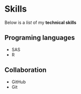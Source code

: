# Skills

Below is a *list* of my **technical skills**

## Programing languages
- SAS
- R

## Collaboration
- GitHub
- Git
